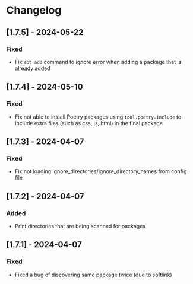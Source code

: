 # Changelog

## [1.7.5] - 2024-05-22

### Fixed

- Fix `sbt add` command to ignore error when adding a package that is already added

## [1.7.4] - 2024-05-10

### Fixed

- Fix not able to install Poetry packages using `tool.poetry.include` to include extra files (such as css, js, html) in the final package

## [1.7.3] - 2024-04-07

### Fixed

- Fix not loading ignore_directories/ignore_directory_names from config file

## [1.7.2] - 2024-04-07

### Added

- Print directories that are being scanned for packages

## [1.7.1] - 2024-04-07

### Fixed

- Fixed a bug of discovering same package twice (due to softlink)
